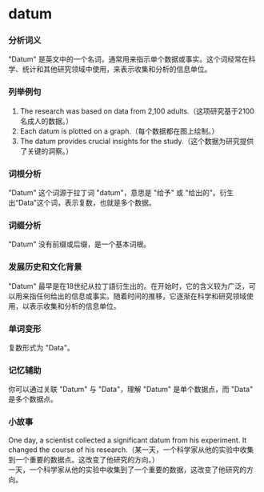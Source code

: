# datum

### 分析词义

  

"Datum" 是英文中的一个名词，通常用来指示单个数据或事实。这个词经常在科学、统计和其他研究领域中使用，来表示收集和分析的信息单位。

  

### 列举例句

  

1.  The research was based on data from 2,100 adults.（这项研究基于2100名成人的数据。）
2.  Each datum is plotted on a graph.（每个数据都在图上绘制。）
3.  The datum provides crucial insights for the study.（这个数据为研究提供了关键的洞察。）

  

### 词根分析

  

"Datum" 这个词源于拉丁词 "datum"，意思是 "给予" 或 "给出的"。衍生出“Data”这个词，表示复数，也就是多个数据。

  

### 词缀分析

  

"Datum" 没有前缀或后缀，是一个基本词根。

  

### 发展历史和文化背景

  

"Datum" 最早是在18世纪从拉丁語衍生出的。在开始时，它的含义较为广泛，可以用来指任何给出的信息或事实。随着时间的推移，它逐渐在科学和研究领域使用，以表示收集和分析的信息单位。

  

### 单词变形

  

复数形式为 "Data"。

  

### 记忆辅助

  

你可以通过关联 "Datum" 与 "Data"，理解 "Datum" 是单个数据点，而 "Data" 是多个数据点。

  

### 小故事

  

One day, a scientist collected a significant datum from his experiment. It changed the course of his research.（某一天，一个科学家从他的实验中收集到一个重要的数据点。这改变了他研究的方向。）  
一天，一个科学家从他的实验中收集到了一个重要的数据，这改变了他研究的方向。
